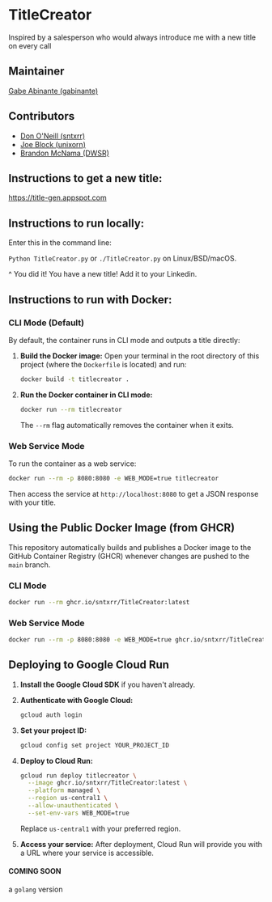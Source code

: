 # TitleCreator
Inspired by a salesperson who would always introduce me with a new title on every call

## Maintainer
[Gabe Abinante (gabinante)](https://github.com/gabinante)

## Contributors

* [Don O'Neill (sntxrr)](https://github.com/sntxrr)
* [Joe Block (unixorn)](https://github.com/unixorn)
* [Brandon McNama (DWSR)](https://github.com/DWSR)


## Instructions to get a new title:
https://title-gen.appspot.com

## Instructions to run locally:
Enter this in the command line:

`Python TitleCreator.py` or `./TitleCreator.py` on Linux/BSD/macOS.

^ You did it! You have a new title! Add it to your Linkedin.

## Instructions to run with Docker:

### CLI Mode (Default)
By default, the container runs in CLI mode and outputs a title directly:

1.  **Build the Docker image:**
    Open your terminal in the root directory of this project (where the `Dockerfile` is located) and run:
    ```bash
    docker build -t titlecreator .
    ```

2.  **Run the Docker container in CLI mode:**
    ```bash
    docker run --rm titlecreator
    ```
    The `--rm` flag automatically removes the container when it exits.

### Web Service Mode
To run the container as a web service:

```bash
docker run --rm -p 8080:8080 -e WEB_MODE=true titlecreator
```

Then access the service at `http://localhost:8080` to get a JSON response with your title.

## Using the Public Docker Image (from GHCR)

This repository automatically builds and publishes a Docker image to the GitHub Container Registry (GHCR) whenever changes are pushed to the `main` branch.

### CLI Mode
```bash
docker run --rm ghcr.io/sntxrr/TitleCreator:latest
```

### Web Service Mode
```bash
docker run --rm -p 8080:8080 -e WEB_MODE=true ghcr.io/sntxrr/TitleCreator:latest
```

## Deploying to Google Cloud Run

1. **Install the Google Cloud SDK** if you haven't already.

2. **Authenticate with Google Cloud:**
   ```bash
   gcloud auth login
   ```

3. **Set your project ID:**
   ```bash
   gcloud config set project YOUR_PROJECT_ID
   ```

4. **Deploy to Cloud Run:**
   ```bash
   gcloud run deploy titlecreator \
     --image ghcr.io/sntxrr/TitleCreator:latest \
     --platform managed \
     --region us-central1 \
     --allow-unauthenticated \
     --set-env-vars WEB_MODE=true
   ```

   Replace `us-central1` with your preferred region.

5. **Access your service:**
   After deployment, Cloud Run will provide you with a URL where your service is accessible.

#### COMING SOON

a `golang` version 